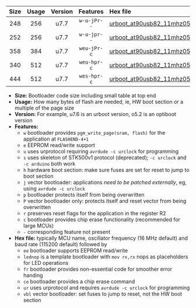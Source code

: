 |Size|Usage|Version|Features|Hex file|
|:-:|:-:|:-:|:-:|:--|
|248|256|u7.7|`w-u-jPr--`|[urboot_at90usb82_11mhz0592_57600bps_lednop_ur_vbl.hex](https://raw.githubusercontent.com/stefanrueger/urboot.hex/main/mcus/at90usb82/fcpu_11mhz0592/57600_bps/urboot_at90usb82_11mhz0592_57600bps_lednop_ur_vbl.hex)|
|252|256|u7.7|`w-u-jpr--`|[urboot_at90usb82_11mhz0592_57600bps_lednop_fr_ur_vbl.hex](https://raw.githubusercontent.com/stefanrueger/urboot.hex/main/mcus/at90usb82/fcpu_11mhz0592/57600_bps/urboot_at90usb82_11mhz0592_57600bps_lednop_fr_ur_vbl.hex)|
|358|384|u7.7|`weu-jPr-c`|[urboot_at90usb82_11mhz0592_57600bps_ee_lednop_fr_ce_ur_vbl.hex](https://raw.githubusercontent.com/stefanrueger/urboot.hex/main/mcus/at90usb82/fcpu_11mhz0592/57600_bps/urboot_at90usb82_11mhz0592_57600bps_ee_lednop_fr_ce_ur_vbl.hex)|
|340|512|u7.7|`weu-hpr-c`|[urboot_at90usb82_11mhz0592_57600bps_ee_lednop_fr_ce_ur.hex](https://raw.githubusercontent.com/stefanrueger/urboot.hex/main/mcus/at90usb82/fcpu_11mhz0592/57600_bps/urboot_at90usb82_11mhz0592_57600bps_ee_lednop_fr_ce_ur.hex)|
|444|512|u7.7|`wes-hpr-c`|[urboot_at90usb82_11mhz0592_57600bps_ee_lednop_fr_ce.hex](https://raw.githubusercontent.com/stefanrueger/urboot.hex/main/mcus/at90usb82/fcpu_11mhz0592/57600_bps/urboot_at90usb82_11mhz0592_57600bps_ee_lednop_fr_ce.hex)|

- **Size:** Bootloader code size including small table at top end
- **Usage:** How many bytes of flash are needed, ie, HW boot section or a multiple of the page size
- **Version:** For example, u7.6 is an urboot version, o5.2 is an optiboot version
- **Features:**
  + `w` bootloader provides `pgm_write_page(sram, flash)` for the application at `FLASHEND-4+1`
  + `e` EEPROM read/write support
  + `u` uses urprotocol requiring `avrdude -c urclock` for programming
  + `s` uses skeleton of STK500v1 protocol (deprecated); `-c urclock` and `-c arduino` both work
  + `h` hardware boot section: make sure fuses are set for reset to jump to boot section
  + `j` vector bootloader: applications *need to be patched externally*, eg, using `avrdude -c urclock`
  + `p` bootloader protects itself from being overwritten
  + `P` vector bootloader only: protects itself and reset vector from being overwritten
  + `r` preserves reset flags for the application in the register R2
  + `c` bootloader provides chip erase functionality (recommended for large MCUs)
  + `-` corresponding feature not present
- **Hex file:** typically MCU name, oscillator frequency (16 MHz default) and baud rate (115200 default) followed by
  + `ee` bootloader supports EEPROM read/write
  + `lednop` is a template bootloader with `mov rx,rx` nops as placeholders for LED operations
  + `fr` bootloader provides non-essential code for smoother error handing
  + `ce` bootloader provides a chip erase command
  + `ur` uses urprotocol and requires `avrdude -c urclock` for programming
  + `vbl` vector bootloader: set fuses to jump to reset, not the HW boot section
